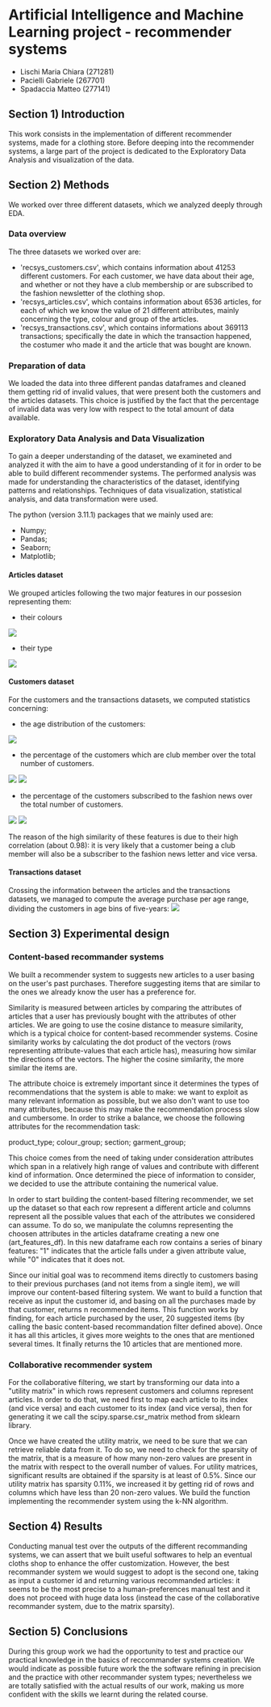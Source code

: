 # Artificial Intelligence and Machine Learning project - recommender systems
- Lischi Maria Chiara (271281)
- Pacielli Gabriele (267701)
- Spadaccia Matteo (277141)

## Section 1) Introduction
This work consists in the implementation of different recommender systems, made for a clothing store. Before deeping into the recommender systems, a large part of the project is dedicated to the Exploratory Data Analysis and visualization of the data.

## Section 2) Methods
We worked over three different datasets, which we analyzed deeply through EDA.

### Data overview
The three datasets we worked over are:
- 'recsys_customers.csv', which contains information about 41253 different customers. For each customer, we have data about their age, and whether or not they have a club membership or are subscribed to the fashion newsletter of the clothing shop. 
- 'recsys_articles.csv', which contains information about 6536 articles, for each of which we know the value of 21 different attributes, mainly concerning the type, colour and group of the articles.
- 'recsys_transactions.csv', which contains informations about 369113 transactions; specifically the date in which the transaction happened, the costumer who made it and the article that was bought are known. 

### Preparation of data
We loaded the data into three different pandas dataframes and cleaned them getting rid of invalid values, that were present both the customers and the articles datasets. This choice is justified by the fact that the percentage of invalid data was very low with respect to the total amount of data available.

### Exploratory Data Analysis and Data Visualization
To gain a deeper understanding of the dataset, we examineted and analyzed it with the aim to have a good understanding of it for in order to be able to build different recommender systems. The performed analysis was made for understanding the characteristics of the dataset, identifying patterns and relationships. Techniques of data visualization, statistical analysis, and data transformation were used. 

The python (version 3.11.1) packages that we mainly used are: 
- Numpy;
- Pandas;
- Seaborn;
- Matplotlib;

#### Articles dataset
We grouped articles following the two major features in our possesion representing them:
- their colours
<img src="images/articles per colours.png">

- their type
<img src="images/articles per garment group.png">

#### Customers dataset
For the customers and the transactions datasets, we computed statistics concerning:
- the age distribution of the customers:
<img src="images/age distribution.png">

- the percentage of the customers which are club member over the total number of customers. 
<img src="images/club members over total.png">
<img src="images/club members per age range.png">

- the percentage of the customers subscribed to the fashion news over the total number of customers. 
<img src="images/subscribers over total.png">
<img src="images/subscribers per age range.png">

The reason of the high similarity of these features is due to their high correlation (about 0.98): it is very likely that a customer being a club member will also be a subscriber to the fashion news letter and vice versa.

#### Transactions dataset
Crossing the information between the articles and the transactions datasets, we managed to compute the average purchase per age range, dividing the customers in age bins of five-years:
<img src="images/purchases per age range.png">

## Section 3) Experimental design
### Content-based recommander systems
We built a recommender system to suggests new articles to a user basing on the user's past purchases. Therefore suggesting items that are similar to the ones we already know the user has a preference for.

Similarity is measured between articles by comparing the attributes of articles that a user has previously bought with the attributes of other articles. We are going to use the cosine distance to measure similarity, which is a typical choice for content-based recommender systems. Cosine similarity works by calculating the dot product of the vectors (rows representing attribute-values that each article has), measuring how similar the directions of the vectors. The higher the cosine similarity, the more similar the items are.

The attribute choice is extremely important since it determines the types of recommendations that the system is able to make: we want to exploit as many relevant information as possible, but we also don't want to use too many attributes, because this may make the recommendation process slow and cumbersome. In order to strike a balance, we choose the following attributes for the recommendation task:

product_type;
colour_group;
section;
garment_group;

This choice comes from the need of taking under consideration attributes which span in a relatively high range of values and contribute with different kind of information. Once determined the piece of information to consider, we decided to use the attribute containing the numerical value.

In order to start building the content-based filtering recommender, we set up the dataset so that each row represent a different article and columns represent all the possible values that each of the attributes we considered can assume. To do so, we manipulate the columns representing the choosen attributes in the articles dataframe creating a new one (art_features_df). In this new dataframe each row contains a series of binary features: "1" indicates that the article falls under a given attribute value, while "0" indicates that it does not.

Since our initial goal was to recommend items directly to customers basing to their previous purchases (and not items from a single item), we will improve our content-based filtering system. We want to build a function that receive as input the customer id, and basing on all the purchases made by that customer, returns n recommended items. This function works by finding, for each article purchased by the user, 20 suggested items (by calling the basic content-based recommandation filter defined above). Once it has all this articles, it gives more weights to the ones that are mentioned several times. It finally returns the 10 articles that are mentioned more.

### Collaborative recommender system
For the collaborative filtering, we start by transforming our data into a "utility matrix" in which rows represent customers and columns represent articles. In order to do that, we need first to map each article to its index (and vice versa) and each customer to its index (and vice versa), then for generating it we call the scipy.sparse.csr_matrix method from sklearn library.

Once we have created the utility matrix, we need to be sure that we can retrieve reliable data from it. To do so, we need to check for the sparsity of the matrix, that is a measure of how many non-zero values are present in the matrix with respect to the overall number of values. For utility matrices, significant results are obtained if the sparsity is at least of 0.5%. Since our utility matrix has sparsity 0.11%, we increased it by getting rid of rows and columns which have less than 20 non-zero values. We build the function implementing the recommender system using the k-NN algorithm.

## Section 4) Results
Conducting manual test over the outputs of the different recommanding systems, we can assert that we built useful softwares to help an eventual cloths shop to enhance the offer customization. However, the best recommander system we would suggest to adopt is the second one, taking as input a customer id and returning various recommanded articles: it seems to be the most precise to a human-preferences manual test and it does not proceed with huge data loss (instead the case of the collaborative recommander system, due to the matrix sparsity).

## Section 5) Conclusions
During this group work we had the opportunity to test and practice our practical knowledge in the basics of reccommander systems creation. We would indicate as possible future work the the software refining in precision and the practice with other recommander system types; nevertheless we are totally satisfied with the actual results of our work, making us more confident with the skills we learnt during the related course.
